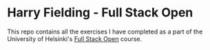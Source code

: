 # Harry Fielding - Full Stack Open

This repo contains all the exercises I have completed as a part of the University of Helsinki's [Full Stack Open](https://fullstackopen.com/en/) course.
